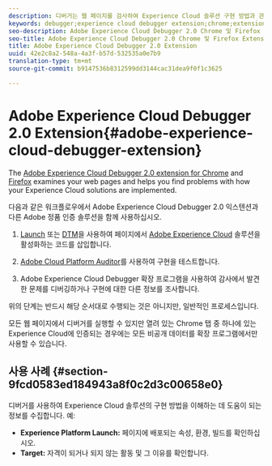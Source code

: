 ```yaml
---
description: 디버거는 웹 페이지를 검사하여 Experience Cloud 솔루션 구현 방법과 관련된 문제를 찾는 데 도움을 줍니다.
keywords: debugger;experience cloud debugger extension;chrome;extension
seo-description: Adobe Experience Cloud Debugger 2.0 Chrome 및 Firefox Extension에 대한 기술 문서 - 웹 페이지를 살펴보고 Experience Cloud 솔루션 구현 시 발생하는 문제를 이해합니다.
seo-title: Adobe Experience Cloud Debugger 2.0 Chrome 및 Firefox Extension
title: Adobe Experience Cloud Debugger 2.0 Extension
uuid: 42e2c8a2-548a-4a3f-b57d-532535a0e7b9
translation-type: tm+mt
source-git-commit: b9147536b8312599dd3144cac31dea9f0f1c3625

---
```



# Adobe Experience Cloud Debugger 2.0 Extension{#adobe-experience-cloud-debugger-extension}

The [Adobe Experience Cloud Debugger 2.0 extension for Chrome](https://chrome.google.com/webstore/detail/adobe-experience-cloud-de/ocdmogmohccmeicdhlhhgepeaijenapj) and [Firefox](https://addons.mozilla.org/en-US/firefox/addon/adobe-experience-platform-dbg/) examines your web pages and helps you find problems with how your Experience Cloud solutions are implemented.

다음과 같은 워크플로우에서 Adobe Experience Cloud Debugger 2.0 익스텐션과 다른 Adobe 정품 인증 솔루션을 함께 사용하십시오.

1. [Launch](https://docs.adobe.com/content/help/en/launch/using/overview.html) 또는 [DTM](https://docs.adobe.com/content/help/en/dtm/using/dtm-home.html)을 사용하여 페이지에서 [Adobe Experience Cloud](https://docs.adobe.com/content/help/en/core-services/interface/experience-cloud.html) 솔루션을 활성화하는 코드를 삽입합니다.

1. [Adobe Cloud Platform Auditor](https://experiencecloud.adobe.com/resources/help/en_US/auditor/)를 사용하여 구현을 테스트합니다.
1. Adobe Experience Cloud Debugger 확장 프로그램을 사용하여 감사에서 발견한 문제를 디버깅하거나 구현에 대한 다른 정보를 조사합니다.

위의 단계는 반드시 해당 순서대로 수행되는 것은 아니지만, 일반적인 프로세스입니다.

모든 웹 페이지에서 디버거를 실행할 수 있지만 열려 있는 Chrome 탭 중 하나에 있는 Experience Cloud에 인증되는 경우에는 모든 비공개 데이터를 확장 프로그램에서만 사용할 수 있습니다.

## 사용 사례 {#section-9fcd0583ed184943a8f0c2d3c00658e0}

디버거를 사용하여 Experience Cloud 솔루션의 구현 방법을 이해하는 데 도움이 되는 정보를 수집합니다. 예:

* **Experience Platform Launch:** 페이지에 배포되는 속성, 환경, 빌드를 확인하십시오.
* **Target:** 자격이 되거나 되지 않는 활동 및 그 이유를 확인합니다.
